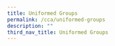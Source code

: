 ```yaml
---
title: Uniformed Groups
permalink: /cca/uniformed-groups
description: ""
third_nav_title: Uniformed Groups
---
```

